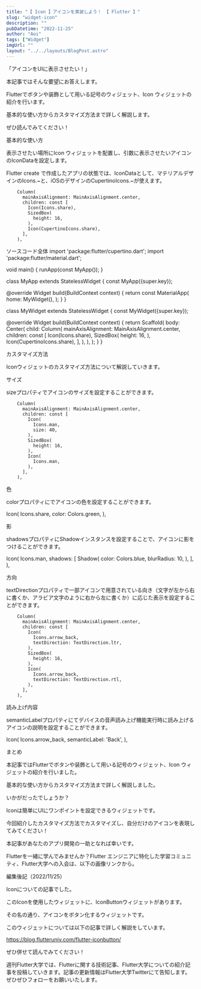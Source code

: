 ```yaml
---
title: "【 Icon 】アイコンを実装しよう！ 【 Flutter 】"
slug: "widget-icon"
description: ""
pubDatetime: "2022-11-25"
author: "Aoi"
tags: ["Widget"]
imgUrl: ""
layout: "../../layouts/BlogPost.astro"
---
```



「アイコンをUIに表示させたい！」



本記事ではそんな要望にお答えします。



Flutterでボタンや装飾として用いる記号のウィジェット、Icon ウィジェットの紹介を行います。



基本的な使い方からカスタマイズ方法まで詳しく解説します。



ぜひ読んでみてください！



基本的な使い方



表示させたい場所にIcon ウィジェットを配置し、引数に表示させたいアイコンのIconDataを設定します。



Flutter create で作成したアプリの状態では、IconDataとして、マテリアルデザインのIcons.~と、iOSのデザインのCupertinoIcons.~が使えます。







        Column(
          mainAxisAlignment: MainAxisAlignment.center,
          children: const [
            Icon(Icons.share),
            SizedBox(
              height: 16,
            ),
            Icon(CupertinoIcons.share),
          ],
        ),



ソースコード全体
import 'package:flutter/cupertino.dart';
import 'package:flutter/material.dart';

void main() {
  runApp(const MyApp());
}

class MyApp extends StatelessWidget {
  const MyApp({super.key});

  @override
  Widget build(BuildContext context) {
    return const MaterialApp(
      home: MyWidget(),
    );
  }
}

class MyWidget extends StatelessWidget {
  const MyWidget({super.key});

  @override
  Widget build(BuildContext context) {
    return Scaffold(
      body: Center(
        child: Column(
          mainAxisAlignment: MainAxisAlignment.center,
          children: const [
            Icon(Icons.share),
            SizedBox(
              height: 16,
            ),
            Icon(CupertinoIcons.share),
          ],
        ),
      ),
    );
  }
}





カスタマイズ方法



Iconウィジェットのカスタマイズ方法について解説していきます。



サイズ



sizeプロパティでアイコンのサイズを設定することができます。







        Column(
          mainAxisAlignment: MainAxisAlignment.center,
          children: const [
            Icon(
              Icons.man,
              size: 40,
            ),
            SizedBox(
              height: 16,
            ),
            Icon(
              Icons.man,
            ),
          ],
        ),



色



colorプロパティにでアイコンの色を設定することができます。







Icon(
  Icons.share,
  color: Colors.green,
),



影



shadowsプロパティにShadowインスタンスを設定することで、アイコンに影をつけることができます。







Icon(
  Icons.man,
  shadows: [
    Shadow(
      color: Colors.blue,
      blurRadius: 10,
    ),
  ],
),



方向



textDirectionプロパティで一部アイコンで用意されている向き（文字が左から右に書くか、アラビア文字のように右から左に書くか）に応じた表示を設定することができます。







        Column(
          mainAxisAlignment: MainAxisAlignment.center,
          children: const [
            Icon(
              Icons.arrow_back,
              textDirection: TextDirection.ltr,
            ),
            SizedBox(
              height: 16,
            ),
            Icon(
              Icons.arrow_back,
              textDirection: TextDirection.rtl,
            ),
          ],
        ),



読み上げ内容



semanticLabelプロパティにてデバイスの音声読み上げ機能実行時に読み上げるアイコンの説明を設定することができます。



Icon(
  Icons.arrow_back,
  semanticLabel: 'Back',
),



まとめ



本記事ではFlutterでボタンや装飾として用いる記号のウィジェット、Icon ウィジェットの紹介を行いました。



基本的な使い方からカスタマイズ方法まで詳しく解説しました。



いかがだったでしょうか？



Iconは簡単にUIにワンポイントを設定できるウィジェットです。



今回紹介したカスタマイズ方法でカスタマイズし、自分だけのアイコンを表現してみてください！



本記事があなたのアプリ開発の一助となれば幸いです。




Flutterを一緒に学んでみませんか？Flutter エンジニアに特化した学習コミュニティ、Flutter大学への入会は、以下の画像リンクから。










編集後記（2022/11/25）




Iconについての記事でした。



このIconを使用したウィジェットに、IconButtonウィジェットがあります。



その名の通り、アイコンをボタン化するウィジェットです。



このウィジェットについては以下の記事で詳しく解説をしています。




https://blog.flutteruniv.com/flutter-iconbutton/




ぜひ併せて読んでみてください！





週刊Flutter大学では、Flutterに関する技術記事、Flutter大学についての紹介記事を投稿していきます。記事の更新情報はFlutter大学Twitterにて告知します。ぜひぜひフォローをお願いいたします。

